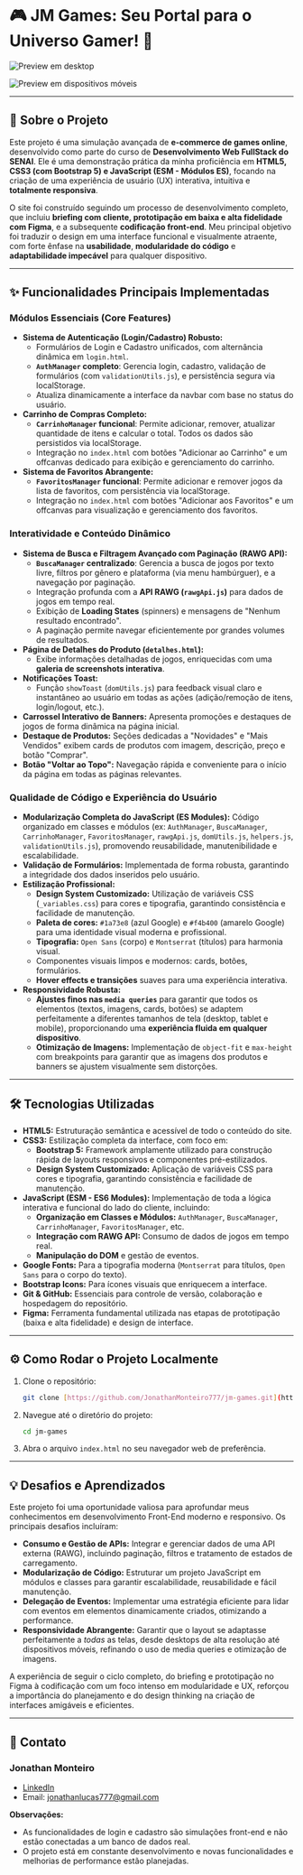 # 🎮 JM Games: Seu Portal para o Universo Gamer! 🚀

![Preview em desktop](/img/preview-desktop.PNG)

![Preview em dispositivos móveis](/img/preview-mobile.PNG)

---

## 📄 Sobre o Projeto

Este projeto é uma simulação avançada de **e-commerce de games online**, desenvolvido como parte do curso de **Desenvolvimento Web FullStack do SENAI**. Ele é uma demonstração prática da minha proficiência em **HTML5, CSS3 (com Bootstrap 5) e JavaScript (ESM - Módulos ES)**, focando na criação de uma experiência de usuário (UX) interativa, intuitiva e **totalmente responsiva**.

O site foi construído seguindo um processo de desenvolvimento completo, que incluiu **briefing com cliente, prototipação em baixa e alta fidelidade com Figma**, e a subsequente **codificação front-end**. Meu principal objetivo foi traduzir o design em uma interface funcional e visualmente atraente, com forte ênfase na **usabilidade**, **modularidade do código** e **adaptabilidade impecável** para qualquer dispositivo.

---

## ✨ Funcionalidades Principais Implementadas

### Módulos Essenciais (Core Features)

- **Sistema de Autenticação (Login/Cadastro) Robusto:**
  - Formulários de Login e Cadastro unificados, com alternância dinâmica em `login.html`.
  - **`AuthManager` completo**: Gerencia login, cadastro, validação de formulários (com `validationUtils.js`), e persistência segura via localStorage.
  - Atualiza dinamicamente a interface da navbar com base no status do usuário.
- **Carrinho de Compras Completo:**
  - **`CarrinhoManager` funcional**: Permite adicionar, remover, atualizar quantidade de itens e calcular o total. Todos os dados são persistidos via localStorage.
  - Integração no `index.html` com botões "Adicionar ao Carrinho" e um offcanvas dedicado para exibição e gerenciamento do carrinho.
- **Sistema de Favoritos Abrangente:**
  - **`FavoritosManager` funcional**: Permite adicionar e remover jogos da lista de favoritos, com persistência via localStorage.
  - Integração no `index.html` com botões "Adicionar aos Favoritos" e um offcanvas para visualização e gerenciamento dos favoritos.

### Interatividade e Conteúdo Dinâmico

- **Sistema de Busca e Filtragem Avançado com Paginação (RAWG API):**
  - **`BuscaManager` centralizado**: Gerencia a busca de jogos por texto livre, filtros por gênero e plataforma (via menu hambúrguer), e a navegação por paginação.
  - Integração profunda com a **API RAWG (`rawgApi.js`)** para dados de jogos em tempo real.
  - Exibição de **Loading States** (spinners) e mensagens de "Nenhum resultado encontrado".
  - A paginação permite navegar eficientemente por grandes volumes de resultados.
- **Página de Detalhes do Produto (`detalhes.html`):**
  - Exibe informações detalhadas de jogos, enriquecidas com uma **galeria de screenshots interativa**.
- **Notificações Toast:**
  - Função `showToast` (`domUtils.js`) para feedback visual claro e instantâneo ao usuário em todas as ações (adição/remoção de itens, login/logout, etc.).
- **Carrossel Interativo de Banners:** Apresenta promoções e destaques de jogos de forma dinâmica na página inicial.
- **Destaque de Produtos:** Seções dedicadas a "Novidades" e "Mais Vendidos" exibem cards de produtos com imagem, descrição, preço e botão "Comprar".
- **Botão "Voltar ao Topo":** Navegação rápida e conveniente para o início da página em todas as páginas relevantes.

### Qualidade de Código e Experiência do Usuário

- **Modularização Completa do JavaScript (ES Modules):** Código organizado em classes e módulos (ex: `AuthManager`, `BuscaManager`, `CarrinhoManager`, `FavoritosManager`, `rawgApi.js`, `domUtils.js`, `helpers.js`, `validationUtils.js`), promovendo reusabilidade, manutenibilidade e escalabilidade.
- **Validação de Formulários:** Implementada de forma robusta, garantindo a integridade dos dados inseridos pelo usuário.
- **Estilização Profissional:**
  - **Design System Customizado:** Utilização de variáveis CSS (`_variables.css`) para cores e tipografia, garantindo consistência e facilidade de manutenção.
  - **Paleta de cores:** `#1a73e8` (azul Google) e `#f4b400` (amarelo Google) para uma identidade visual moderna e profissional.
  - **Tipografia:** `Open Sans` (corpo) e `Montserrat` (títulos) para harmonia visual.
  - Componentes visuais limpos e modernos: cards, botões, formulários.
  - **Hover effects e transições** suaves para uma experiência interativa.
- **Responsividade Robusta:**
  - **Ajustes finos nas `media queries`** para garantir que todos os elementos (textos, imagens, cards, botões) se adaptem perfeitamente a diferentes tamanhos de tela (desktop, tablet e mobile), proporcionando uma **experiência fluida em qualquer dispositivo**.
  - **Otimização de Imagens:** Implementação de `object-fit` e `max-height` com breakpoints para garantir que as imagens dos produtos e banners se ajustem visualmente sem distorções.

---

## 🛠️ Tecnologias Utilizadas

- **HTML5:** Estruturação semântica e acessível de todo o conteúdo do site.
- **CSS3:** Estilização completa da interface, com foco em:
  - **Bootstrap 5:** Framework amplamente utilizado para construção rápida de layouts responsivos e componentes pré-estilizados.
  - **Design System Customizado:** Aplicação de variáveis CSS para cores e tipografia, garantindo consistência e facilidade de manutenção.
- **JavaScript (ESM - ES6 Modules):** Implementação de toda a lógica interativa e funcional do lado do cliente, incluindo:
  - **Organização em Classes e Módulos:** `AuthManager`, `BuscaManager`, `CarrinhoManager`, `FavoritosManager`, etc.
  - **Integração com RAWG API:** Consumo de dados de jogos em tempo real.
  - **Manipulação do DOM** e gestão de eventos.
- **Google Fonts:** Para a tipografia moderna (`Montserrat` para títulos, `Open Sans` para o corpo do texto).
- **Bootstrap Icons:** Para ícones visuais que enriquecem a interface.
- **Git & GitHub:** Essenciais para controle de versão, colaboração e hospedagem do repositório.
- **Figma:** Ferramenta fundamental utilizada nas etapas de prototipação (baixa e alta fidelidade) e design de interface.

---

## ⚙️ Como Rodar o Projeto Localmente

1. Clone o repositório:

    ```bash
    git clone [https://github.com/JonathanMonteiro777/jm-games.git](https://github.com/JonathanMonteiro777/jm-games.git)
    ```

2. Navegue até o diretório do projeto:

    ```bash
    cd jm-games
    ```

3. Abra o arquivo `index.html` no seu navegador web de preferência.

---

## 💡 Desafios e Aprendizados

Este projeto foi uma oportunidade valiosa para aprofundar meus conhecimentos em desenvolvimento Front-End moderno e responsivo. Os principais desafios incluíram:

- **Consumo e Gestão de APIs:** Integrar e gerenciar dados de uma API externa (RAWG), incluindo paginação, filtros e tratamento de estados de carregamento.
- **Modularização de Código:** Estruturar um projeto JavaScript em módulos e classes para garantir escalabilidade, reusabilidade e fácil manutenção.
- **Delegação de Eventos:** Implementar uma estratégia eficiente para lidar com eventos em elementos dinamicamente criados, otimizando a performance.
- **Responsividade Abrangente:** Garantir que o layout se adaptasse perfeitamente a *todas* as telas, desde desktops de alta resolução até dispositivos móveis, refinando o uso de media queries e otimização de imagens.

A experiência de seguir o ciclo completo, do briefing e prototipação no Figma à codificação com um foco intenso em modularidade e UX, reforçou a importância do planejamento e do design thinking na criação de interfaces amigáveis e eficientes.

---

## 📧 Contato

### Jonathan Monteiro

- [LinkedIn](https://www.linkedin.com/in/jonathan-lucas-34684a1a4)
- Email: <jonathanlucas777@gmail.com>

**Observações:**

- As funcionalidades de login e cadastro são simulações front-end e não estão conectadas a um banco de dados real.
- O projeto está em constante desenvolvimento e novas funcionalidades e melhorias de performance estão planejadas.
